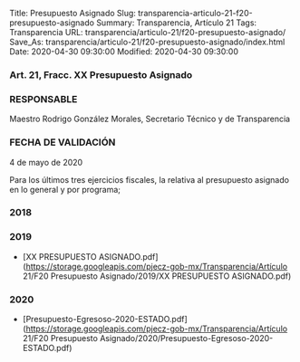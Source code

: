Title: Presupuesto Asignado
Slug: transparencia-articulo-21-f20-presupuesto-asignado
Summary: Transparencia, Artículo 21
Tags: Transparencia
URL: transparencia/articulo-21/f20-presupuesto-asignado/
Save_As: transparencia/articulo-21/f20-presupuesto-asignado/index.html
Date: 2020-04-30 09:30:00
Modified: 2020-04-30 09:30:00


### Art. 21, Fracc. XX Presupuesto Asignado

### RESPONSABLE

Maestro Rodrigo González Morales, Secretario Técnico y de Transparencia

### FECHA DE VALIDACIÓN

4 de mayo de 2020

Para los últimos tres ejercicios fiscales, la relativa al presupuesto asignado en lo general y por programa;


### 2018


### 2019


* [XX PRESUPUESTO ASIGNADO.pdf](https://storage.googleapis.com/pjecz-gob-mx/Transparencia/Artículo 21/F20 Presupuesto Asignado/2019/XX PRESUPUESTO ASIGNADO.pdf)


### 2020


* [Presupuesto-Egresoso-2020-ESTADO.pdf](https://storage.googleapis.com/pjecz-gob-mx/Transparencia/Artículo 21/F20 Presupuesto Asignado/2020/Presupuesto-Egresoso-2020-ESTADO.pdf)


